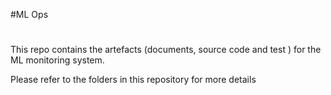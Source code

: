 #ML Ops
#
This repo contains the artefacts (documents, source code and test ) for the ML monitoring system.

Please refer to the folders in this repository for more details

